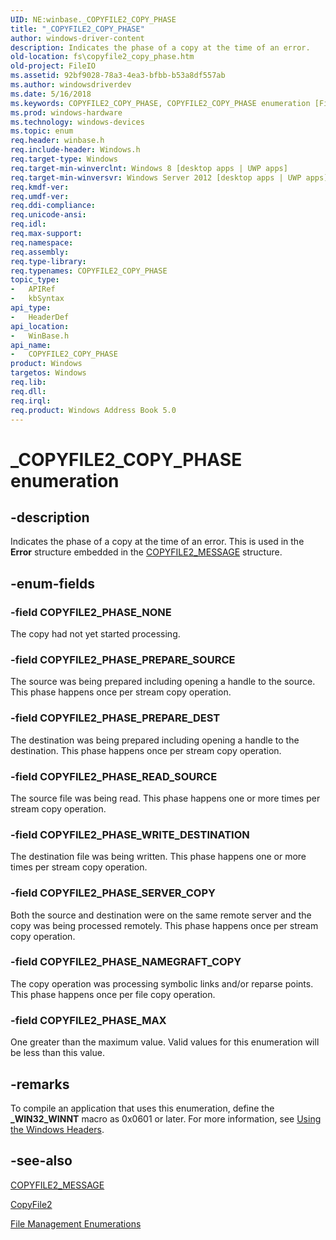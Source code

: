 ```yaml
---
UID: NE:winbase._COPYFILE2_COPY_PHASE
title: "_COPYFILE2_COPY_PHASE"
author: windows-driver-content
description: Indicates the phase of a copy at the time of an error.
old-location: fs\copyfile2_copy_phase.htm
old-project: FileIO
ms.assetid: 92bf9028-78a3-4ea3-bfbb-b53a8df557ab
ms.author: windowsdriverdev
ms.date: 5/16/2018
ms.keywords: COPYFILE2_COPY_PHASE, COPYFILE2_COPY_PHASE enumeration [Files], COPYFILE2_PHASE_MAX, COPYFILE2_PHASE_NAMEGRAFT_COPY, COPYFILE2_PHASE_NONE, COPYFILE2_PHASE_PREPARE_DEST, COPYFILE2_PHASE_PREPARE_SOURCE, COPYFILE2_PHASE_READ_SOURCE, COPYFILE2_PHASE_SERVER_COPY, COPYFILE2_PHASE_WRITE_DESTINATION, _COPYFILE2_COPY_PHASE, fs.copyfile2_copy_phase, winbase/COPYFILE2_COPY_PHASE, winbase/COPYFILE2_PHASE_MAX, winbase/COPYFILE2_PHASE_NAMEGRAFT_COPY, winbase/COPYFILE2_PHASE_NONE, winbase/COPYFILE2_PHASE_PREPARE_DEST, winbase/COPYFILE2_PHASE_PREPARE_SOURCE, winbase/COPYFILE2_PHASE_READ_SOURCE, winbase/COPYFILE2_PHASE_SERVER_COPY, winbase/COPYFILE2_PHASE_WRITE_DESTINATION
ms.prod: windows-hardware
ms.technology: windows-devices
ms.topic: enum
req.header: winbase.h
req.include-header: Windows.h
req.target-type: Windows
req.target-min-winverclnt: Windows 8 [desktop apps | UWP apps]
req.target-min-winversvr: Windows Server 2012 [desktop apps | UWP apps]
req.kmdf-ver: 
req.umdf-ver: 
req.ddi-compliance: 
req.unicode-ansi: 
req.idl: 
req.max-support: 
req.namespace: 
req.assembly: 
req.type-library: 
req.typenames: COPYFILE2_COPY_PHASE
topic_type:
-	APIRef
-	kbSyntax
api_type:
-	HeaderDef
api_location:
-	WinBase.h
api_name:
-	COPYFILE2_COPY_PHASE
product: Windows
targetos: Windows
req.lib: 
req.dll: 
req.irql: 
req.product: Windows Address Book 5.0
---
```


# _COPYFILE2_COPY_PHASE enumeration


## -description


Indicates the phase of a copy at the time of an error. This is used in the 
    <b>Error</b> structure embedded in the 
    <a href="https://msdn.microsoft.com/ab841bee-90a0-4beb-99d3-764e608c3872">COPYFILE2_MESSAGE</a> structure.


## -enum-fields




### -field COPYFILE2_PHASE_NONE

The copy had not yet started processing.


### -field COPYFILE2_PHASE_PREPARE_SOURCE

The source was being prepared including opening a handle to the source. This phase happens once per stream 
      copy operation.


### -field COPYFILE2_PHASE_PREPARE_DEST

The destination was being prepared including opening a handle to the destination. This phase happens once 
      per stream copy operation.


### -field COPYFILE2_PHASE_READ_SOURCE

The source file was being read. This phase happens one or more times per stream copy operation.


### -field COPYFILE2_PHASE_WRITE_DESTINATION

The destination file was being written. This phase happens one or more times per stream copy 
      operation.


### -field COPYFILE2_PHASE_SERVER_COPY

Both the source and destination were on the same remote server and the copy was being processed remotely. 
      This phase happens once per stream copy operation.


### -field COPYFILE2_PHASE_NAMEGRAFT_COPY

The copy operation was processing symbolic links and/or reparse points. This phase happens once per file 
      copy operation.


### -field COPYFILE2_PHASE_MAX

One greater than the maximum value. Valid values for this enumeration will be less than this value.


## -remarks



To compile an application that uses this enumeration, define the <b>_WIN32_WINNT</b> 
    macro as 0x0601 or later. For more information, see 
    <a href="https://msdn.microsoft.com/a4def563-8ddc-4630-ae8a-86c07cf98374">Using the Windows Headers</a>.




## -see-also




<a href="https://msdn.microsoft.com/ab841bee-90a0-4beb-99d3-764e608c3872">COPYFILE2_MESSAGE</a>



<a href="https://msdn.microsoft.com/aa2df686-4b61-4d90-ba0b-c78c5a0d2d59">CopyFile2</a>



<a href="https://msdn.microsoft.com/14b1cfff-5e47-4309-8e62-fb5c8da9ce97">File Management Enumerations</a>
 

 


